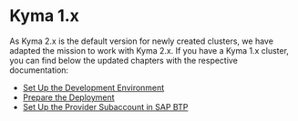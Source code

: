 # Kyma 1.x 

As Kyma 2.x is the default version for newly created clusters, we have adapted the mission to work with Kyma 2.x. If you have a Kyma 1.x cluster, you can find below the updated chapters with the respective documentation: 
* [Set Up the Development Environment](https://github.com/SAP-samples/btp-kyma-multitenant-extension/tree/kyma1/documentation/prepare/set-up-local-environment/README.md)
* [Prepare the Deployment](https://github.com/SAP-samples/btp-kyma-multitenant-extension/tree/kyma1/documentation/deploy/prepare-deployment/README.md)
* [Set Up the Provider Subaccount in SAP BTP](https://github.com/SAP-samples/btp-kyma-multitenant-extension/tree/kyma1/documentation/prepare/setup-btp-environment/README.md)

 
 

